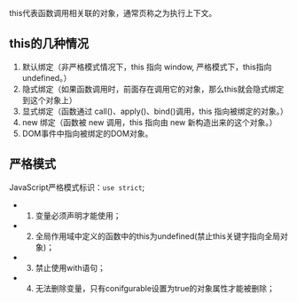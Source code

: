 this代表函数调用相关联的对象，通常页称之为执行上下文。

## this的几种情况

1. 默认绑定（非严格模式情况下，this 指向 window, 严格模式下，this指向 undefined。） 
2. 隐式绑定（如果函数调用时，前面存在调用它的对象，那么this就会隐式绑定到这个对象上）
3. 显式绑定（函数通过 call()、apply()、bind()调用，this 指向被绑定的对象。） 
4. new 绑定（函数被 new 调用，this 指向由 new 新构造出来的这个对象。）
5. DOM事件中指向被绑定的DOM对象。


## 严格模式
JavaScript严格模式标识：`use strict`;

* 1. 变量必须声明才能使用；
* 2. 全局作用域中定义的函数中的this为undefined(禁止this关键字指向全局对象)；
* 3. 禁止使用with语句；
* 4. 无法删除变量，只有conifgurable设置为true的对象属性才能被删除；